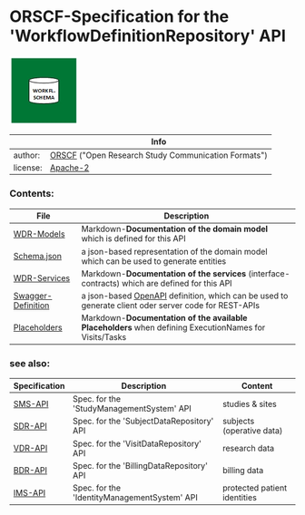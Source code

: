 # ORSCF-Specification for the 'WorkflowDefinitionRepository' API

![](logo.jpg) 

|          | Info                                                         |
| -------- | ------------------------------------------------------------ |
| author:  | [ORSCF](https://www.orscf.org) ("Open Research Study Communication Formats") |
| license: | [Apache-2](https://choosealicense.com/licenses/apache-2.0/)  |



### Contents:

| File                                                       | Description                                                  |
| ---------------------------------------------------------- | ------------------------------------------------------------ |
| [WDR-Models](./BdrModels.md)                               | Markdown-**Documentation of the domain model** which is defined for this API |
| [Schema.json](./ORSCF-StudyWorkflowDefinition.Schema.json) | a json-based representation of the domain model which can be used to generate entities |
| [WDR-Services](./WdrServices.md)                           | Markdown-**Documentation of the services** (interface-contracts) which are defined for this API |
| [Swagger-Definition](./swagger.json)                       | a json-based [OpenAPI](https://en.wikipedia.org/wiki/OpenAPI_Specification) definition, which can be used to generate client oder server code for REST-APIs |
| [Placeholders](./Placeholders.md)                           | Markdown-**Documentation of the available Placeholders** when defining ExecutionNames for Visits/Tasks |


### see also:

|Specification|Description|Content|
|----|-----------|----|
|[SMS-API](../StudyManagement/readme.md)|Spec. for the 'StudyManagementSystem' API|studies & sites|
|[SDR-API](../SubjectData/readme.md)|Spec. for the 'SubjectDataRepository' API|subjects (operative data)|
|[VDR-API](../VisitData/readme.md)|Spec. for the 'VisitDataRepository' API|research data|
|[BDR-API](../BillingData/readme.md)|Spec. for the 'BillingDataRepository' API|billing data|
|[IMS-API](../IdentityManagement/readme.md)|Spec. for the 'IdentityManagementSystem' API|protected patient identities|
